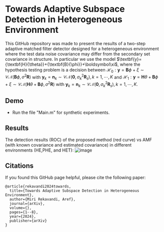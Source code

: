 # Towards Adaptive Subspace Detection in Heterogeneous Environment

This GitHub repository was made to present the results of a two-step adaptive matched filter detector designed for a heterogeneous environment where the test data noise covariance may differ from the secondary set covariance in structure. In particular we use the model $\textbf{y}={\textbf{H}{\theta}}+{\textbf{B}\{\phi}}+\boldsymbol\xi$, where the hypothesis testing problem is a decision between ${\mathcal{H}_0}:
\textbf{y}=\textbf{B}{\phi}+{\xi} \sim \mathcal{C}\mathcal{N}(\textbf{B}{\phi},\sigma^2\textbf{R})$ with $\textbf{y}_k=\textbf{n}_k \sim \mathcal{C}\mathcal{N}(\textbf{0},\sigma^2_k\textbf{R}_s), k=1,\cdots,K$ and ${\mathcal{H}_1}:\textbf{y}=\textbf{H}{\theta}+\textbf{B}{\phi}+{\xi} \sim \mathcal{C}\mathcal{N}(\textbf{H}{\theta}+\textbf{B}{\phi},\sigma^2\textbf{R})$ with $\textbf{y}_k=\textbf{n}_k \sim \mathcal{C}\mathcal{N}(\textbf{0},\sigma^2_k\textbf{R}_s), k=1,\cdots,K$.

## Demo
+ Run the file "Main.m" for synthetic experiments.

## Results
The detection results (ROC) of the proposed method (red curve) vs AMF (with known covariance and estimated covariance) in different environments (HE,PHE, and HET):
![image](https://github.com/arekavandi/Heterogeneous_Detector/assets/101369948/7e996e74-f95b-42a6-9347-0c239a07547e)

## Citations
If you found this GitHub page helpful, please cite the following paper:

```
@article{rekavandi2024towards,
  title={Towards Adaptive Subspace Detection in Heterogeneous Environment},
  author={Miri Rekavandi, Aref},
  journal={arXiv},
  volume={},
  pages={1--8},
  year={2024},
  publisher={arXiv}
}
```
